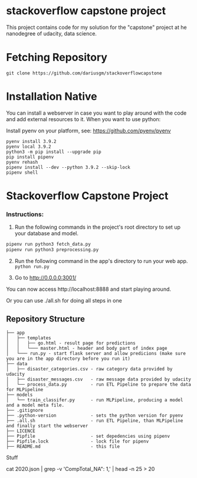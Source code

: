 # stackoverflow capstone project

This project contains code for my solution for the "capstone" project at he nanodegree of udacity, data science.

# Fetching Repository

```
git clone https://github.com/dariusgm/stackoverflowcapstone 
```


# Installation Native

You can install a webserver in case you want to play around with the code and add external resources to it. When you want to use python:

Install pyenv on your platform, see: https://github.com/pyenv/pyenv

```
pyenv install 3.9.2
pyenv local 3.9.2
python3 -m pip install --upgrade pip
pip install pipenv
pyenv rehash
pipenv install --dev --python 3.9.2 --skip-lock
pipenv shell
```

# Stackoverflow Capstone Project



### Instructions:
1. Run the following commands in the project's root directory to set up your database and model.
	
```bash
pipenv run python3 fetch_data.py
pipenv run python3 preprocessing.py

```



2. Run the following command in the app's directory to run your web app.
    `python run.py`

3. Go to http://0.0.0.0:3001/


You can now access http://localhost:8888 and start playing around.

Or you can use ./all.sh for doing all steps in one

## Repository Structure

```
├── app
│   ├── templates
│   │   ├── go.html - result page for predictions
│   │   └─── master.html - header and body part of index page
│   └─── run.py - start flask server and allow predicions (make sure you are in the app directory before you run it)
├── data
│   ├── disaster_categories.csv - raw category data provided by udacity
│   ├── disaster_messages.csv   - raw message data provided by udacity
│   └── process_data.py         - run ETL Pipeline to prepare the data for MLPipeline
├── models
│   └── train_classifer.py      - run MLPipeline, producing a model and a model meta file.
├── .gitignore
├── .python-version             - sets the python version for pyenv
├── .all.sh                     - run ETL Pipeline, than MLPipeline and finally start the webserver
├── LICENCE
├── Pipfile                     - set depedencies using pipenv
├── Pipfile.lock                - lock file for pipenv
├── README.md                   - this file
```

Stuff

cat 2020.json | grep -v 'CompTotal_NA": 1,' | head -n 25 > 20

